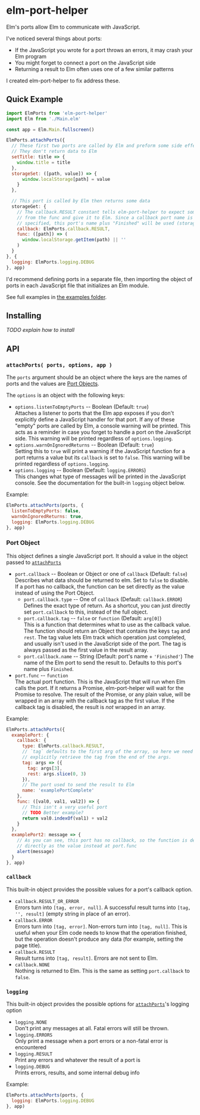 # elm-port-helper

Elm's ports allow Elm to communicate with JavaScript.

I've noticed several things about ports:

* If the JavaScript you wrote for a port throws an errors, it may crash your Elm program
* You might forget to connect a port on the JavaScript side
* Returning a result to Elm often uses one of a few similar patterns

I created elm-port-helper to fix address these.

## Quick Example

```js
import ElmPorts from 'elm-port-helper'
import Elm from './Main.elm'

const app = Elm.Main.fullscreen()

ElmPorts.attachPorts({
  // These first two ports are called by Elm and preform some side effect.
  // They don't return data to Elm
  setTitle: title => {
    window.title = title
  },
  storageSet: ([path, value]) => {
      window.localStorage[path] = value
    }
  },

  // This port is called by Elm then returns some data
  storageGet: {
    // The callback.RESULT constant tells elm-port-helper to expect some result
    // from the func and give it to Elm. Since a callback port name is not
    // specified, this port's name plus "Finished" will be used (storageGetFinished)
    callback: ElmPorts.callback.RESULT,
    func: ([path]) => (
      window.localStorage.getItem(path) || ''
    )
  }
}, {
  logging: ElmPorts.logging.DEBUG
}, app)

```

I'd recommend defining ports in a separate file, then importing the object of
ports in each JavaScript file that initializes an Elm module.

See full examples in [the examples folder](examples).

## Installing

*TODO explain how to install*

## API

### `attachPorts( ports, options, app )`

The `ports` argument should be an object where the keys are the names of ports
and the values are [Port Objects](#port-object).

The `options` is an object with the following keys:

* `options.listenToEmptyPorts` -- Boolean (Default: `true`)  
  Attaches a listener to ports that the Elm app exposes if you don't explicitly
  define a JavaScript handler for that port. If any of these "empty" ports are
  called by Elm, a console warning will be printed. This acts as a reminder in
  case you forget to handle a port on the JavaScript side. This warning will
  be printed regardless of `options.logging`.
* `options.warnOnIgnoredReturns` -- Boolean (Default: `true`)  
  Setting this to `true` will print a warning if the JavaScript function for a
  port returns a value but its `callback` is set to `false`. This warning
  will be printed regardless of `options.logging`.
* `options.logging` -- Boolean (Default: `logging.ERRORS`)  
  This changes what type of messages will be printed in the JavaScript console.
  See the documentation for the built-in `logging` object below.

Example:
```js
ElmPorts.attachPorts(ports, {
  listenToEmptyPorts: false,
  warnOnIgnoredReturns: true,
  logging: ElmPorts.logging.DEBUG
}, app)
```

### Port Object

This object defines a single JavaScript port. It should a value in the object
passed to [`attachPorts`](attachports-ports-options-app-)

* `port.callback` -- Boolean or Object or one of `callback` (Default: `false`)  
  Describes what data should be returned to elm. Set to `false` to disable.
  If a port has no callback, the function can be set directly as the value
  instead of using the Port Object.
  * `port.callback.type` -- One of `callback` (Default: `callback.ERROR`)  
    Defines the exact type of return. As a shortcut, you can just directly set
    `port.callback` to this, instead of the full object.
  * `port.callback.tag` -- `false` or `function` (Default: `arg[0]`)  
    This is a function that determines what to use as the callback value. The
    function should return an Object that contains the keys `tag` and `rest`. The
    tag value lets Elm track which operation just completed, and usually isn't
    used in the JavaScript side of the port. The tag is always passed as the first
    value in the result array.
  * `port.callback.name` -- String (Default: port's name + `'Finished'`)
    The name of the Elm port to send the result to. Defaults to this port's name
    plus `Finished`.
* `port.func` -- `function`  
  The actual port function. This is the JavaScript that will run when Elm calls
  the port. If it returns a Promise, elm-port-helper will wait for the Promise
  to resolve. The result of the Promise, or any plain value, will be wrapped in
  an array with the callback tag as the first value. If the callback tag is
  disabled, the result is *not* wrapped in an array.

Example:
```js
ElmPorts.attachPorts({
  examplePort: {
    callback: {
      type: ElmPorts.callback.RESULT,
      // `tag` defaults to the first arg of the array, so here we need to
      // explicitly retrieve the tag from the end of the args.
      tag: args => ({
        tag: args[3],
        rest: args.slice(0, 3)
      }),
      // The port used to send the result to Elm
      name: 'examplePortComplete'
    },
    func: ([val0, val1, val2]) => {
      // This isn't a very useful port
      // TODO Better example?
      return val0.indexOf(val1) + val2
    }
  },
  examplePort2: message => {
    // As you can see, this port has no callback, so the function is defined
    // directly as the value instead at port.func
    alert(message)
  }
}, app)
```

### `callback`

This built-in object provides the possible values for a port's callback option.

* `callback.RESULT_OR_ERROR`  
  Errors turn into `[tag, error, null]`. A successful result turns into
  `[tag, '', result]` (empty string in place of an error).
* `callback.ERROR`  
  Errors turn into `[tag, error]`. Non-errors turn into `[tag, null]`. This
  is useful when your Elm code needs to know that the operation finished,
  but the operation doesn't produce any data (for example, setting the
  page title).
* `callback.RESULT`  
  Result turns into `[tag, result]`. Errors are not sent to Elm.
* `callback.NONE`  
  Nothing is returned to Elm. This is the same as setting `port.callback` to
  `false`.

### `logging`

This built-in object provides the possible options for [`attachPorts`](attachports-ports-options-app-)'s logging option

* `logging.NONE`  
  Don't print any messages at all. Fatal errors will still be thrown.
* `logging.ERRORS`  
  Only print a message when a port errors or a non-fatal error is encountered
* `logging.RESULT`  
  Print any errors and whatever the result of a port is
* `logging.DEBUG`  
  Prints errors, results, and some internal debug info

Example:
```js
ElmPorts.attachPorts(ports, {
  logging: ElmPorts.logging.DEBUG
}, app)
```
